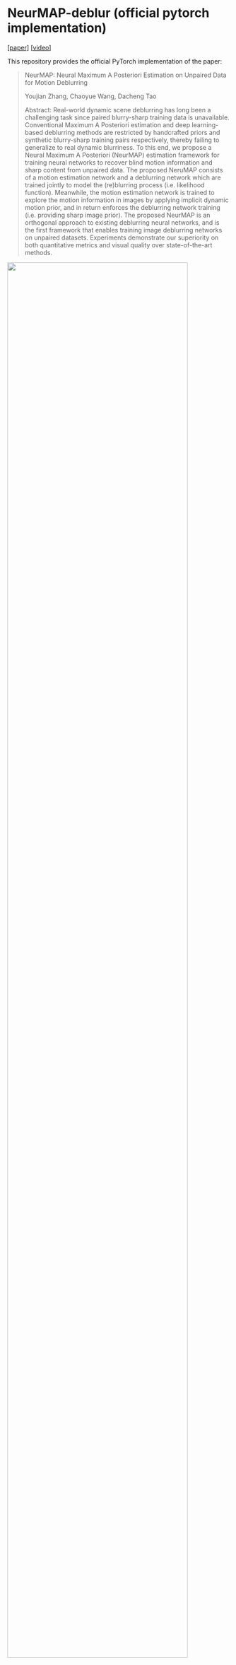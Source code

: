 # NeurMAP-deblur (official pytorch implementation)
[[paper]]() [[video]]()

This repository provides the official PyTorch implementation of the paper:

>NeurMAP: Neural Maximum A Posteriori Estimation on Unpaired Data for Motion Deblurring
> 
>Youjian Zhang, Chaoyue Wang, Dacheng Tao
>
>Abstract: Real-world dynamic scene deblurring has long been a challenging task since paired blurry-sharp training data is unavailable. Conventional Maximum A Posteriori estimation and deep learning-based deblurring methods are restricted by handcrafted priors and synthetic blurry-sharp training pairs respectively, thereby failing to generalize to real dynamic blurriness. To this end, we propose a Neural Maximum A Posteriori (NeurMAP) estimation framework for training neural networks to recover blind motion information and sharp content from unpaired data. The proposed NeruMAP consists of a motion estimation network and a deblurring network which are trained jointly to model the (re)blurring process (i.e. likelihood function). Meanwhile, the motion estimation network is trained to explore the motion information in images by applying implicit dynamic motion prior, and in return enforces the deblurring network training (i.e. providing sharp image prior). The proposed NeurMAP is an orthogonal approach to existing deblurring neural networks, and is the first framework that enables training image deblurring networks on unpaired datasets. Experiments demonstrate our superiority on both quantitative metrics and visual quality over state-of-the-art methods. 

<img src= "xx" width="90%">

---
## Contents

The contents of this repository are as follows:

1. [Prerequisites](#Prerequisites)
2. [Dataset](#Dataset)
3. [Train](#Train)
4. [Test](#Test)
5. [Performance](#Performance)
6. [Model](#Model)

---

### Prerequisites
- Pytorch 1.1.0 + cuda 10.0
- You need to first install two repositories, [DCN_v2](https://github.com/chengdazhi/Deformable-Convolution-V2-PyTorch) and [MSSSIM](https://github.com/jorge-pessoa/pytorch-msssim), in the './model' directory, following their installation instructions respectively.
### Dataset
Download [GoPro]((https://seungjunnah.github.io/Datasets/gopro.html)) datasets and algin the blurry/sharp image pairs.
Organize the dataset in the following form:

```bash
|- Gopro_align_data 
|   |- train  % 2103 image pairs
|   |   |- GOPR0372_07_00_000047.png
|   |   |- ...
|   |- test   % 1111 image pairs
|   |   |- GOPR0384_11_00_000001.png
|   |   |- ...
```

### Training 
- To train motion offset estimation model, run the following command:
```bash
sh run_semi_train.sh
```


### Test
- To train motion offset estimation model, run the following command:
```bash
python test.py --config=configs/config_test.yaml
```


### Performance
- to be updated

### Model
We have put the pretrained model in the Google drive.

|   Dataset     |     Model  | |
| :---------: |     :-------:       | :-------:  |
|     kernel-synthesized    |     [DMPHN](https://drive.google.com/drive/u/0/folders/1keoykuKd4-aLrhFrd6P_WnwYr0br-AUh)          |   [MPRNet](https://drive.google.com/drive/u/0/folders/1keoykuKd4-aLrhFrd6P_WnwYr0br-AUh)       |
|    RealBlur     |     [DMPHN](https://drive.google.com/drive/u/0/folders/1keoykuKd4-aLrhFrd6P_WnwYr0br-AUh)          |   [MPRNet](https://drive.google.com/drive/u/0/folders/1keoykuKd4-aLrhFrd6P_WnwYr0br-AUh)       |  



